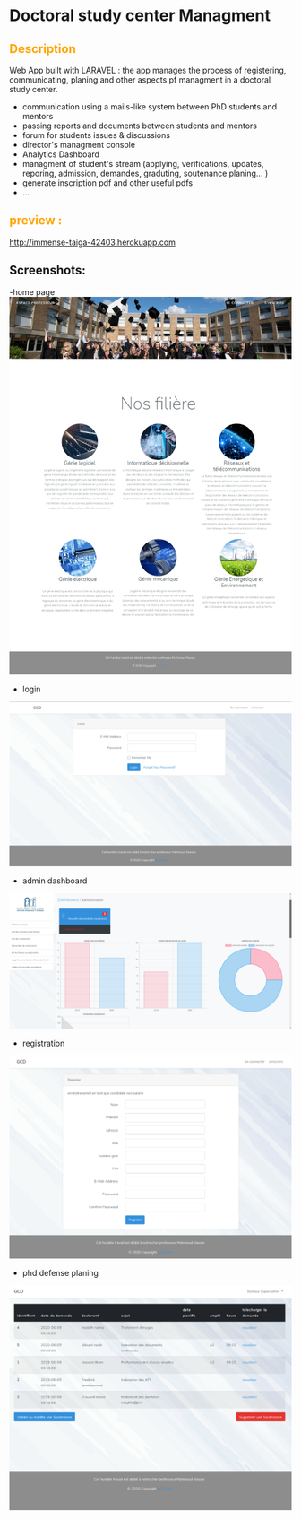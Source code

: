 # Doctoral study center Managment 
## <span style="color:orange"><strong>Description</strong></span>

 Web App built with LARAVEL : the app manages the process of registering, communicating, planing and other aspects pf managment in a doctoral study center.

- communication using a mails-like system between PhD students and mentors
- passing reports and documents between students and mentors
- forum for students issues & discussions
- director's managment console
- Analytics Dashboard
- managment of student's stream (applying, verifications, updates, reporing, admission, demandes, graduting, soutenance planing... )
- generate inscription pdf and other useful pdfs
- ...

## <span style="color:orange"><strong> preview : </strong></span>

http://immense-taiga-42403.herokuapp.com


## Screenshots:
-home page
![Alt text](screenshots/home.png?raw=true "Title")

- login

![Alt text](screenshots/login.png?raw=true "Title")

- admin dashboard

![Alt text](screenshots/admin_dash.png?raw=true "Title")

- registration

![Alt text](screenshots/registre.png?raw=true "Title")

- phd defense planing 

![Alt text](screenshots/valid_soutenance.png?raw=true "Title")
